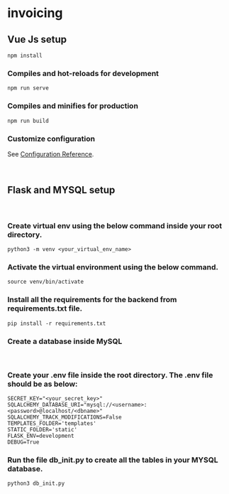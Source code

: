 # invoicing

## Vue Js setup
```
npm install
```

### Compiles and hot-reloads for development
```
npm run serve
```

### Compiles and minifies for production
```
npm run build
```

### Customize configuration
See [Configuration Reference](https://cli.vuejs.org/config/).

<br/>

## Flask and MYSQL setup

<br/>

### Create virtual env using the below command inside your root directory.

```
python3 -m venv <your_virtual_env_name>
```

### Activate the virtual environment using the below command.

```
source venv/bin/activate
```

### Install all the requirements for the backend from requirements.txt file.

```
pip install -r requirements.txt
```

### Create a database inside MySQL 

<br/>

### Create your .env file inside the root directory. The .env file should be as below:

```
SECRET_KEY="<your_secret_key>" 
SQLALCHEMY_DATABASE_URI="mysql://<username>:<password>@localhost/<dbname>"
SQLALCHEMY_TRACK_MODIFICATIONS=False
TEMPLATES_FOLDER='templates'
STATIC_FOLDER='static'
FLASK_ENV=development
DEBUG=True
```

### Run the file db_init.py to create all the tables in your MYSQL database.

```
python3 db_init.py
```
